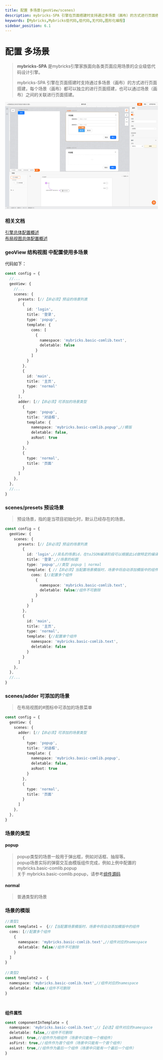 ```yaml
---
title: 配置 多场景(geoView/scenes)
description: mybricks-SPA 引擎在页面搭建时支持通过多场景（画布）的方式进行页面搭建，每个场景（画布）都可以独立的进行页面搭建，也可以通过场景（画布）之间的关联进行页面搭建。
keywords: [Mybricks,Mybricks低代码,低代码,无代码,图形化编程]
sidebar_position: 6.1
---
```


# 配置 多场景

> **mybricks-SPA** 是mybricks引擎家族面向各类页面应用场景的企业级低代码设计引擎。
>
> mybricks-SPA 引擎在页面搭建时支持通过多场景（画布）的方式进行页面搭建，每个场景（画布）都可以独立的进行页面搭建，也可以通过场景（画布）之间的关联进行页面搭建。
>

![img.png](img.png)

### 相关文档

[引擎总体配置概述](../01-config/index.md)<br/>
[布局视图总体配置概述](../06-config-geoview/index.md)<br/>

### geoView 结构视图 中配置使用多场景

代码如下：

```typescript jsx
const config = {
  //...
  geoView: {
    //...
    scenes: {
      presets: [//【非必须】预设的场景列表
        {
          id: 'login',
          title: '登录',
          type: 'popup',
          template: {
            coms: [
              {
                namespace: 'mybricks.basic-comlib.text',
                deletable: false
              }
            ]
          }
        },
        {
          id: 'main',
          title: '主页',
          type: 'normal'
        }
      ],
      adder: [//【非必须】可添加的场景类型
        {
          type: 'popup',
          title: '对话框',
          template: {
            namespace: 'mybricks.basic-comlib.popup',//模版
            deletable: false,
            asRoot: true
          }
        },
        {
          type: 'normal',
          title: '页面'
        }
      ]
    },
  },
  //...
}
```

### scenes/presets 预设场景

> 预设场景，指的是当项目初始化时，默认已经存在的场景。<br/>
>

```typescript jsx
const config = {
  geoView: {
    scenes: {
      presets: [//【非必须】预设的场景列表
        {
          id: 'login',//具名的场景id，在toJSON编译阶段可以根据此id做特定的编译出码
          title: '登录',//场景的标题
          type: 'popup',//类型 popup | normal
          template: { //【非必须】当配置场景模版时，场景中将自动添加模版中的组件
            coms: [//配置多个组件
              {
                namespace: 'mybricks.basic-comlib.text',
                deletable: false//组件不可删除
              }
            ]
          }
        },
        {
          id: 'main',
          title: '主页',
          type: 'normal',
          template: {//配置单个组件
            namespace: 'mybricks.basic-comlib.text',
            deletable: false
          }
        }
      ]
    },
  },
  //...
}
```


### scenes/adder 可添加的场景

> 在布局视图的#图标中可添加的场景菜单<br/>


```typescript jsx
const config = {
  geoView: {
    scenes: {
      adder: [//【非必须】可添加的场景类型
        {
          type: 'popup',
          title: '对话框',
          template: {
            namespace: 'mybricks.basic-comlib.popup',
            deletable: false,
            asRoot: true
          }
        },
        {
          type: 'normal',
          title: '页面'
        }
      ]
    },
  },
}
```

### 场景的类型

#### popup

> popup类型的场景一般用于弹出框，例如对话框、抽屉等。<br/>
> popup场景实际的弹窗交互由模版组件完成，例如上例中配置的
> mybricks.basic-comlib.popup <br/>
> 关于 mybricks.basic-comlib.popup，请参考[组件源码](https://github.com/mybricks/comlib-basic/tree/main/src/popup)

#### normal

> 普通类型的场景


### 场景的模版

```typescript jsx
//类型1
const template1 =  {//【当配置场景模版时，场景中将自动添加模版中的组件
  coms: [//配置多个组件
    {
      namespace: 'mybricks.basic-comlib.text',//组件对应的namespace
      deletable: false//组件不可删除
    }
  ]
}

//类型2
const template2 =  {
  namespace: 'mybricks.basic-comlib.text',//组件对应的namespace
  deletable: false//组件不可删除
}
```

<br/>

**组件属性**
```typescript jsx
const componentInTemplate = {
  namespace: 'mybricks.basic-comlib.text',//【必选】组件对应的namespace
  deletable: false,//组件不可删除
  asRoot: true,//组件作为根组件（场景中只能有一个根组件）
  asFirst: true,//组件作为首个组件（场景中只能有一个首个组件）
  asLast: true,//组件作为最后一个组件（场景中只能有一个最后一个组件）
}

```
